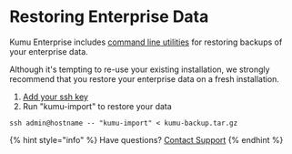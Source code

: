 # Restoring Enterprise Data

Kumu Enterprise includes [command line utilities][cmd] for restoring backups of
your enterprise data.

Although it's tempting to re-use your existing installation, we strongly
recommend that you restore your enterprise data on a fresh installation.

1. [Add your ssh key][ssh]
1. Run "kumu-import" to restore your data
```
ssh admin@hostname -- "kumu-import" < kumu-backup.tar.gz
```

{% hint style="info" %}
Have questions? <a href="mailto:enterprise@kumu.io">Contact Support</a>
{% endhint %}

[cmd]: command-line-utilities.md
[ssh]: ssh-access.md
[upgrade]: upgrading.md
